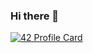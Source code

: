 ### Hi there 👋

[![42 Profile Card](https://1337-readme.vercel.app/api/profile?cursus=42cursus&dark=true&forty_two_network_logo=hide&login=oakoudad)](https://github.com/mohouyizme/1337-readme)

